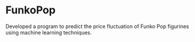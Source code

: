 # FunkoPop
Developed a program to predict the price fluctuation of Funko Pop figurines using machine learning techniques. 
